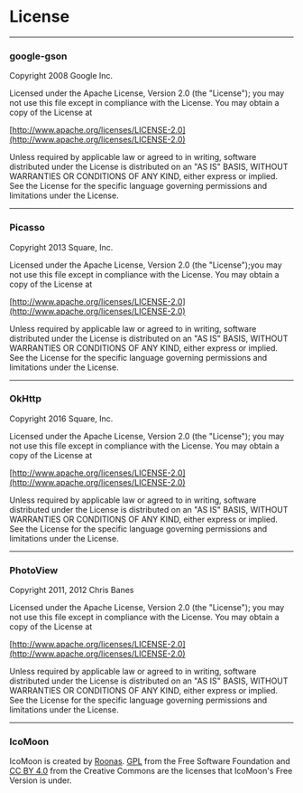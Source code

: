# License

***

### google-gson

Copyright 2008 Google Inc.

Licensed under the Apache License, Version 2.0 (the "License"); you may not use this file except in compliance with the License. You may obtain a copy of the License at

[http://www.apache.org/licenses/LICENSE-2.0](http://www.apache.org/licenses/LICENSE-2.0)

Unless required by applicable law or agreed to in writing, software distributed under the License is distributed on an "AS IS" BASIS, WITHOUT WARRANTIES OR CONDITIONS OF ANY KIND, either express or implied. See the License for the specific language governing permissions and limitations under the License.

***

### Picasso

Copyright 2013 Square, Inc.

Licensed under the Apache License, Version 2.0 (the "License");you may not use this file except in compliance with the License. You may obtain a copy of the License at

[http://www.apache.org/licenses/LICENSE-2.0](http://www.apache.org/licenses/LICENSE-2.0)

Unless required by applicable law or agreed to in writing, software distributed under the License is distributed on an "AS IS" BASIS, WITHOUT WARRANTIES OR CONDITIONS OF ANY KIND, either express or implied. See the License for the specific language governing permissions and limitations under the License.

***

### OkHttp

Copyright 2016 Square, Inc.

Licensed under the Apache License, Version 2.0 (the "License"); you may not use this file except in compliance with the License. You may obtain a copy of the License at

[http://www.apache.org/licenses/LICENSE-2.0](http://www.apache.org/licenses/LICENSE-2.0)

Unless required by applicable law or agreed to in writing, software distributed under the License is distributed on an "AS IS" BASIS, WITHOUT WARRANTIES OR CONDITIONS OF ANY KIND, either express or implied. See the License for the specific language governing permissions and limitations under the License.

***

### PhotoView

Copyright 2011, 2012 Chris Banes

Licensed under the Apache License, Version 2.0 (the "License"); you may not use this file except in compliance with the License. You may obtain a copy of the License at

[http://www.apache.org/licenses/LICENSE-2.0](http://www.apache.org/licenses/LICENSE-2.0)

Unless required by applicable law or agreed to in writing, software distributed under the License is distributed on an "AS IS" BASIS, WITHOUT WARRANTIES OR CONDITIONS OF ANY KIND, either express or implied. See the License for the specific language governing permissions and limitations under the License.

***

### IcoMoon

IcoMoon is created by [Roonas](http://roonas.com/). [GPL](http://www.gnu.org/licenses/gpl.html) from the Free Software Foundation and [CC BY 4.0](https://creativecommons.org/licenses/by/4.0/) from the Creative Commons are the licenses that IcoMoon's Free Version is under.